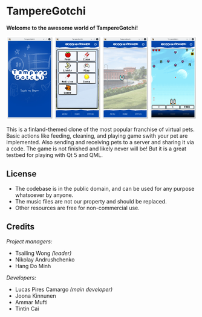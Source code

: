 # TampereGotchi

**Welcome to the awesome world of TampereGotchi!**

![Screenshot](https://raw.githubusercontent.com/lucaspcamargo/tamperegotchi/master/Documentation/montage.png)

This is a finland-themed clone of the most popular franchise of virtual pets.
Basic actions like feeding, cleaning, and playing game swith your pet are implemented. Also sending and receiving pets to a server and sharing it via a code.
The game is not finished and likely never will be! But it is a great testbed for playing with Qt 5 and QML.

## License

* The codebase is in the public domain, and can be used for any purpose whatsoever by anyone.
* The music files are not our property and should be replaced.
* Other resources are free for non-commercial use.

## Credits

*Project managers:*
* Tsailing Wong *(leader)*
* Nikolay Andrushchenko
* Hang Do Minh

*Developers:* 
* Lucas Pires Camargo *(main developer)*
* Joona Kinnunen
* Ammar Mufti
* Tintin Cai
